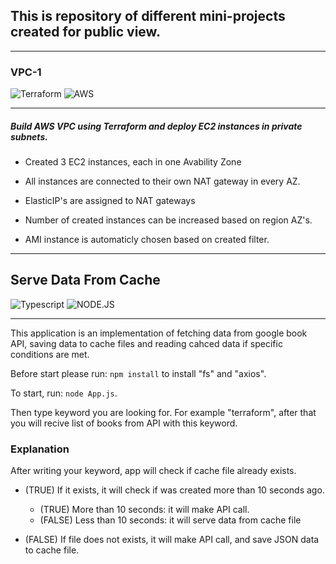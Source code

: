 ## This is repository of different mini-projects created for public view.

---

### VPC-1

![Terraform](https://img.shields.io/badge/terraform-%235835CC.svg?style=for-the-badge&logo=terraform&logoColor=white)
![AWS](https://img.shields.io/badge/AWS-%23FF9900.svg?style=for-the-badge&logo=amazon-aws&logoColor=white)

---

##### Build AWS VPC using Terraform and deploy EC2 instances in private subnets.

- Created 3 EC2 instances, each in one Avability Zone

- All instances are connected to their own NAT gateway in every AZ.

- ElasticIP's are assigned to NAT gateways

- Number of created instances can be increased based on region AZ's.

- AMI instance is automaticly chosen based on created filter.

---

## Serve Data From Cache

![Typescript](https://img.shields.io/badge/TypeScript-007ACC?style=for-the-badge&logo=typescript&logoColor=white)
![NODE.JS](https://img.shields.io/badge/Node.js-43853D?style=for-the-badge&logo=node.js&logoColor=white)

---

This application is an implementation of fetching data from google book API, saving data to cache files and reading cahced data if specific conditions are met.

Before start please run: `npm install` to install "fs" and "axios".

To start, run: `node App.js`.

Then type keyword you are looking for. For example "terraform", after that you will recive list of books from API with this keyword.

### Explanation

After writing your keyword, app will check if cache file already exists.

- (TRUE) If it exists, it will check if was created more than 10 seconds ago.

  - (TRUE) More than 10 seconds: it will make API call.
  - (FALSE) Less than 10 seconds: it will serve data from cache file

- (FALSE) If file does not exists, it will make API call, and save JSON data to cache file.
